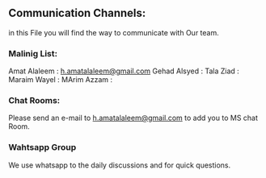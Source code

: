## Communication Channels: 
in this File you will find the way to communicate with Our team.

### Malinig List: 
Amat Alaleem : h.amatalaleem@gmail.com
Gehad Alsyed :
Tala Ziad :
Maraim Wayel :
MArim Azzam :

### Chat Rooms:
Please send an e-mail to h.amatalaleem@gmail.com to add you to  MS chat Room.

### Wahtsapp Group
We use whatsapp to the daily discussions and for quick questions. 
